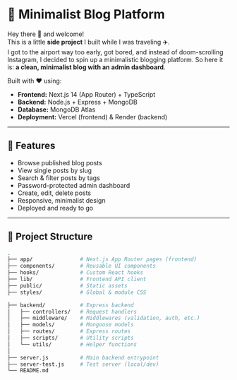 # 📝 Minimalist Blog Platform

Hey there 👋 and welcome!  
This is a little **side project** I built while I was traveling ✈️.  
I got to the airport way too early, got bored, and instead of doom-scrolling Instagram, I decided to spin up a minimalistic blogging platform. So here it is: **a clean, minimalist blog with an admin dashboard**.  

Built with ❤️ using:
- **Frontend:** Next.js 14 (App Router) + TypeScript
- **Backend:** Node.js + Express + MongoDB
- **Database:** MongoDB Atlas
- **Deployment:** Vercel (frontend) & Render (backend)

---

## 🚀 Features
- Browse published blog posts
- View single posts by slug
- Search & filter posts by tags
- Password-protected admin dashboard
- Create, edit, delete posts
- Responsive, minimalist design
- Deployed and ready to go

---

## 📂 Project Structure
```bash
.
├── app/               # Next.js App Router pages (frontend)
├── components/        # Reusable UI components
├── hooks/             # Custom React hooks
├── lib/               # Frontend API client
├── public/            # Static assets
├── styles/            # Global & module CSS

├── backend/           # Express backend
│   ├── controllers/   # Request handlers
│   ├── middleware/    # Middlewares (validation, auth, etc.)
│   ├── models/        # Mongoose models
│   ├── routes/        # Express routes
│   ├── scripts/       # Utility scripts
│   └── utils/         # Helper functions
│
├── server.js          # Main backend entrypoint
├── server-test.js     # Test server (local/dev)
└── README.md
